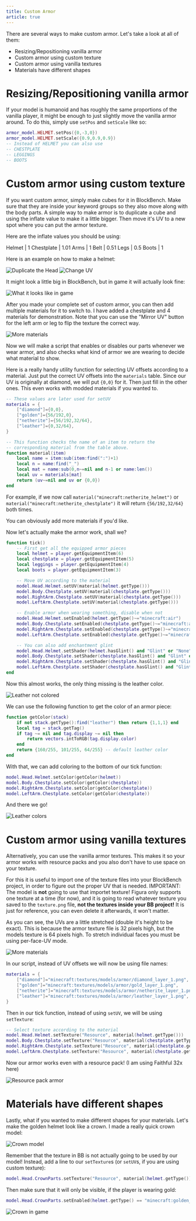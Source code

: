 ```yaml
---
title: Custom Armor
article: true
---
```


There are several ways to make custom armor. Let's take a look at all of them:

- Resizing/Repositioning vanilla armor
- Custom armor using custom texture
- Custom armor using vanilla textures
- Materials have different shapes

# Resizing/Repositioning vanilla armor

If your model is humanoid and has roughly the same proportions of the vanilla player, it might be enough to just slightly move the vanilla armor around. To do this, simply use `setPos` and `setScale` like so:

```lua
armor_model.HELMET.setPos({0,-3,0})
armor_model.HELMET.setScale({0.9,0.9,0.9})
-- Instead of HELMET you can also use
-- CHESTPLATE
-- LEGGINGS
-- BOOTS
```

# Custom armor using custom texture

If you want custom armor, simply make cubes for it in BlockBench. Make sure that they are inside your keyword groups so they also move along with the body parts. A simple way to make armor is to duplicate a cube and using the inflate value to make it a little bigger. Then move it's UV to a new spot where you can put the armor texture.

Here are the inflate values you should be using:

Helmet | 1
Chestplate | 1.01
Arms | 1
Belt | 0.51
Legs | 0.5
Boots | 1

Here is an example on how to make a helmet:

![Duplicate the Head](./assets/blockbench-1.png)
![Change UV](./assets/blockbench-2.png)

It might look a little big in BlockBench, but in game it will actually look fine:

![What it looks like in game](./assets/minecraft-4.png)

After you made your complete set of custom armor, you can then add multiple materials for it to switch to. I have added a chestplate and 4 materials for demonstration. Note that you can use the "Mirror UV" button for the left arm or leg to flip the texture the correct way.

![More materials](./assets/blockbench-3.png)

Now we will make a script that enables or disables our parts whenever we wear armor, and also checks what kind of armor we are wearing to decide what material to show.

Here is a really handy utility function for selecting UV offsets according to a material. Just put the correct UV offsets into the `materials` table. Since our UV is originally at diamond, we will put `{0,0}` for it. Then just fill in the other ones. This even works with modded materials if you wanted to.

```lua
-- These values are later used for setUV
materials = {
    ["diamond"]={0,0},
    ["golden"]={56/192,0},
    ["netherite"]={56/192,32/64},
    ["leather"]={0,32/64},
}

-- This function checks the name of an item to return the
-- corresponding material from the table above.
function material(item)
    local name = item:sub(item:find(":")+1)
    local n = name:find("_")
    local mat = name:sub(0,n~=nil and n-1 or name:len())
    local uv = materials[mat]
    return (uv~=nil and uv or {0,0})
end
```

For example, if we now call `material("minecraft:netherite_helmet")` or `material("minecraft:netherite_chestplate")` it will return `{56/192,32/64}` both times.

You can obviously add more materials if you'd like.

Now let's actually make the armor work, shall we?

```lua
function tick()
    -- First get all the equipped armor pieces
    local helmet = player.getEquipmentItem(6)
    local chestplate = player.getEquipmentItem(5)
    local leggings = player.getEquipmentItem(4)
    local boots = player.getEquipmentItem(3)

    -- Move UV according to the material
    model.Head.Helmet.setUV(material(helmet.getType()))
    model.Body.Chestplate.setUV(material(chestplate.getType()))
    model.RightArm.Chestplate.setUV(material(chestplate.getType()))
    model.LeftArm.Chestplate.setUV(material(chestplate.getType()))

    -- Enable armor when wearing something, disable when not
    model.Head.Helmet.setEnabled(helmet.getType()~="minecraft:air")
    model.Body.Chestplate.setEnabled(chestplate.getType()~="minecraft:air")
    model.RightArm.Chestplate.setEnabled(chestplate.getType()~="minecraft:air")
    model.LeftArm.Chestplate.setEnabled(chestplate.getType()~="minecraft:air")

    -- You can also add enchantment glint
    model.Head.Helmet.setShader(helmet.hasGlint() and "Glint" or "None")
    model.Body.Chestplate.setShader(chestplate.hasGlint() and "Glint" or "None")
    model.RightArm.Chestplate.setShader(chestplate.hasGlint() and "Glint" or "None")
    model.LeftArm.Chestplate.setShader(chestplate.hasGlint() and "Glint" or "None")
end
```

Now this almost works, the only thing missing is the leather color.

![Leather not colored](./assets/minecraft-5.png)

We can use the following function to get the color of an armor piece:

```lua
function getColor(stack)
    if not stack.getType():find("leather") then return {1,1,1} end
    local tag = stack.getTag()
    if tag ~= nil and tag.display ~= nil then
        return vectors.intToRGB(tag.display.color)
    end
    return {160/255, 101/255, 64/255} -- default leather color
end
```

With that, we can add coloring to the bottom of our tick function:

```lua
model.Head.Helmet.setColor(getColor(helmet))
model.Body.Chestplate.setColor(getColor(chestplate))
model.RightArm.Chestplate.setColor(getColor(chestplate))
model.LeftArm.Chestplate.setColor(getColor(chestplate))
```

And there we go!

![Leather colors](./assets/minecraft-6.png)

# Custom armor using vanilla textures

Alternatively, you can use the vanilla armor textures. This makes it so your armor works with resource packs and you also don't have to use space on your texture.

For this it is useful to import one of the texture files into your BlockBench project, in order to figure out the proper UV that is needed. IMPORTANT: The model is **not** going to use that importet texture! Figura only supports one texture at a time (for now), and it is going to read whatever texture you saved to the `texture.png` file, **not the textures inside your BB project!** It is just for reference, you can even delete it afterwards, it won't matter.

As you can see, the UVs are a little stretched (double it's height to be exact). This is because the armor texture file is 32 pixels high, but the models texture is 64 pixels high. To stretch individual faces you must be using per-face-UV mode.

![More materials](./assets/blockbench-4.png)

In our script, instead of UV offsets we will now be using file names:

```lua
materials = {
    ["diamond"]="minecraft:textures/models/armor/diamond_layer_1.png",
    ["golden"]="minecraft:textures/models/armor/gold_layer_1.png",
    ["netherite"]="minecraft:textures/models/armor/netherite_layer_1.png",
    ["leather"]="minecraft:textures/models/armor/leather_layer_1.png",
}
```

Then in our tick function, instead of using `setUV`, we will be using `setTexture`:

```lua
-- Select texture according to the material
model.Head.Helmet.setTexture("Resource", material(helmet.getType()))
model.Body.Chestplate.setTexture("Resource", material(chestplate.getType()))
model.RightArm.Chestplate.setTexture("Resource", material(chestplate.getType()))
model.LeftArm.Chestplate.setTexture("Resource", material(chestplate.getType()))
```

Now our armor works even with a resource pack! (I am using Faithful 32x here)

![Resource pack armor](./assets/minecraft-7.png)

# Materials have different shapes

Lastly, what if you wanted to make different shapes for your materials. Let's make the golden helmet look like a crown. I made a really quick crown model:

![Crown model](./assets/blockbench-5.png)

Remember that the texture in BB is not actually going to be used by our model! Instead, add a line to our `setTexture`s (or `setUV`s, if you are using custom texture):

```lua
model.Head.CrownParts.setTexture("Resource", material(helmet.getType()))
```

Then make sure that it will only be visible, if the player is wearing gold:

```lua
model.Head.CrownParts.setEnabled(helmet.getType() == "minecraft:golden_helmet")
```

![Crown in game](./assets/minecraft-8.png)
